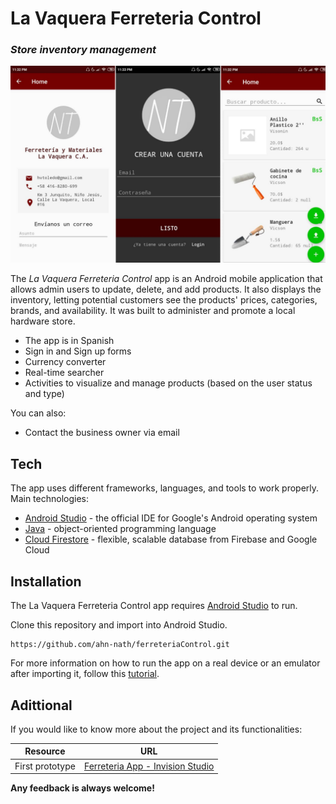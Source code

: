 # La Vaquera Ferreteria Control
### _Store inventory management_

![Featured image](./featured_.png)

The _La Vaquera Ferreteria Control_ app is an Android mobile application that allows admin users to update, delete, and add products. It also displays the inventory, letting potential customers see the products' prices, categories, brands, and availability. It was built to administer and promote a local hardware store. 

- The app is in Spanish
- Sign in and Sign up forms
- Currency converter
- Real-time searcher
- Activities to visualize and manage products (based on the user status and type) 

You can also:
- Contact the business owner via email

## Tech

The app uses different frameworks, languages, and tools to work properly. Main technologies:

* [Android Studio] - the official IDE for Google's Android operating system
* [Java] - object-oriented programming language
* [Cloud Firestore] - flexible, scalable database from Firebase and Google Cloud

## Installation
The La Vaquera Ferreteria Control app requires [Android Studio](https://developer.android.com/studio)  to run.

Clone this repository and import into Android Studio.

```
https://github.com/ahn-nath/ferreteriaControl.git
```
For more information on how to run the app on a real device or an emulator after importing it, follow this [tutorial](https://developer.android.com/training/basics/firstapp/running-app).

## Adittional 

If you would like to know more about the project and its functionalities:

| Resource | URL|
| ------ | ------ |
| First prototype | [Ferreteria App - Invision Studio][prototype] |



**Any feedback is always welcome!**

[//]: # (These are reference links used in the body of this note and get stripped out when the markdown processor does its job.)


   [Android Studio]: <https://developer.android.com/studio>
   [Java]: <https://www.java.com/>
   [Cloud Firestore]: <https://firebase.google.com/>

   [prototype]: <https://nathaly738285.invisionapp.com/public/share/VX194A57ZB>
 
